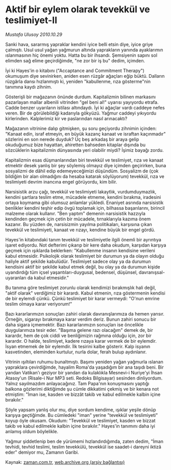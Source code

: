# Aktif bir eylem olarak tevekkül ve teslimiyet-II

*Mustafa Ulusoy 2010.10.29*

<td class="news-spot">
<p>Sanki hava, sararmış yapraklar kendini iyice belli etsin diye, iyice griye çalmıştı. Usul usul yağan yağmurun altında yaprakların yanında ayaklarımın ıslanmasının hiç önemi yoktu. Hatta bu bir ihsandı. Şemsiyenin sapını sol elimden sağ elime geçirdiğimde, "ne zor bir iş bu" dedim, içimden.</p>
<p><p>İyi ki Hayes'in o kitabını ("Accaptance and Commitment Therapy") okumuşum diye sevinirken, aniden esen rüzgâr ağaçları eğip büktü. Dalların rüzgârla dansı hızlanmıştı ki, yeniden "kabullenme, rıza gösterme"nin tanımına kaydı zihnim. 
<p>Gösterişli bir mağazanın önünde durdum. Kapitalizmin bilinen markasını pazarlayan mallar albenili vitrinden "gel beni al!" uyarısı yayıyordu etrafa. Cadde benzer uyarıların istilası altındaydı. İyi ki ağaçlar vardı caddeye nefes veren. Bir de görülebildiği kadarıyla gökyüzü. Yağmur caddeyi yıkıyordu kirlerinden. Kalplerimiz kir ve paslarından nasıl arınacaktı?
<p>Mağazanın vitrinine dalıp gitmişken, şu soru geçiyordu zihnimin içinden: "Kanaat edin, israf etmeyin, en büyük kazanç kanaat ve israftan kaçınmadır" sözlerini en son nerede duyduk? Üç beş arkadaş bir araya gelip okuduğumuz bize hayattan, ahiretten bahseden kitaplar dışında bu sözcüklerin kapitalizmin dünyasında yeri olabilir miydi? İşimiz bayağı zordu.
<p>Kapitalizmin esas düşmanlarından biri tevekkül ve teslimiyet, rıza ve kanaat etmektir desek yanlış bir şey söylemiş olmayız diye içimden geçirirken, buna sosyalizmi de dâhil edip edemeyeceğimizi düşündüm. Sosyalizm de (çok bildiğim bir alan olmadığını da hesaba katarak söylüyorum) tevekkül, rıza ve teslimiyeti devrim inancına engel görüyordu, kim bilir.
<p>Narsisistik arzu çağı, tevekkül ve teslimiyeti lakaytlık, vurdumduymazlık, kendini şartlara teslim etme, mücadele etmeme, kendini bırakma, iradesini ortaya koymama gibi olumsuz anlamlar yükledi. Enaniyet asrında narsisistik benlikler kendini teşhir edip övgü toplamak için, bilhassa başarılarını, birincil malzeme olarak kullanır. "Ben yaptım" demenin narsisistik hazzıyla kendinden geçmek için çetin bir mücadele, tırnaklarıyla kazıma önem kazanır. Bu yüzden de, narsisizmin yayılma politikaları, karşısına çıkan tevekkül ve teslimiyeti, kanaat ve rızayı, kendine büyük bir engel gördü.
<p>Hayes'in kitabındaki tanım tevekkül ve teslimiyetle ilgili önemli bir ayrıntıya işaret ediyordu. Not defterimi çıkarıp bir kere daha okudum, karşıdan karşıya geçmek için ışıklarda beklerken: "Kabullenme insanın kendisine verileni kabul etmesidir. Psikolojik olarak teslimiyet bir durumun ya da olayın olduğu haliyle aktif şekilde kabulüdür. Teslimiyet sadece olay ya da durumun kendisini aktif bir şekilde kabul etmek değil, bu olay ya da durumun kişide uyandırdığı tüm içsel yaşantıları-duygusal, bedensel, düşünsel, davranışsal-uyaranları da kabul etmesidir."
<p>Bu tanıma göre teslimiyet zorunlu olarak kendimizi bırakmışlık hali değil, "aktif olarak" verdiğimiz bir karardı. Kabul etmenin, rıza göstermenin kendisi de bir eylemdi çünkü. Çünkü teslimiyet bir karar vermeydi: "O'nun emrine teslim olmaya karar veriyorum!"
<p>Bazı kararlarımızın sonuçları zahiri olarak davranışlarımıza da hemen yansır. Örneğin, sigarayı bırakmaya karar verdim deriz. Bunun zahiri sonucu bir daha sigara içmemektir. Bazı kararlarımızın sonuçları ise öncelikle duygularımıza tesir eder. "Başıma gelene razı olacağım" demek de, bir karardır, hem de çok ciddi ve benliğimizin rağmına olduğu için, zor bir karardır. O halde, teslimiyet, kadere rızaya karar vermek de bir eylemdir. İsyan etmemek de bir eylemdir. İlk tesirini kalbe gösterir. Kalp isyanın kasvetinden, eleminden kurtulur, nurla dolar, ferah bulup aydınlanır.
<p>Vitrinin ışıltıları ruhumu bunaltmıştı. Başımı yeniden yağan yağmurla ıslanan yapraklara çevirdiğimde, hayalim Roma'da yaşadığım bir ana taşıdı beni. Bir yandan Vatikan'ı geziyor bir yandan da kulaklıkla Mesnevi-i Nuriye'yi İhsan Atasoy'un (Risale-i Nur MP3 seti. Redoks Bilgisayar) sesinden dinliyordum. Yalnız sayılmazdım anlayacağınız. Tam Papa'nın konuşmasını yaptığı balkona gözlerimi diktiğimde şu cümle dikkatimi çekmiş ve bir kenara not etmiştim: "İman ise, kasden ve bizzât takib ve kabul edilmekle kalbin içine bırakılır."
<p>Şöyle yapsam yanlış olur mu, diye sordum kendime, ışıklar yeşile dönüp karşıya geçtiğimde. Bu cümledeki "iman" yerine "tevekkül ve teslimiyeti" koyup öyle okusam. Okudum: "Tevekkül ve teslimiyet, kasden ve bizzat takib ve kabul edilmekle kalbin içine bırakılır." Hayes'in tanımını daha iyi anlamış oldum böylelikle.
<p>Yağmur şiddetlenip ben de yürümemi hızlandırdığımda, zaten dedim, "İman tevhidi, tevhid teslimi, teslim tevekkülü, tevekkül ise saadet-i dareyni iktizâ eder" demiyor mu, Zamanın Garibi.</p>
<a href="http://web.archive.org/web/20101130185428/mailto:m.ulusoy@zaman.com.tr">
</a></p></p></p></p></p></p></p></p></p></p></p></td>

Kaynak: [zaman.com.tr](http://zaman.com.tr/yazar.do?yazino=1046078), [web.archive.org (arşiv bağlantısı)](http://web.archive.org/web/20101130185428/http://zaman.com.tr/yazar.do?yazino=1046078)
